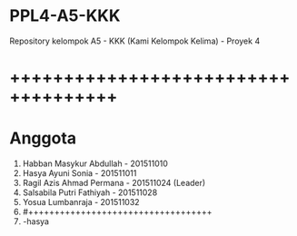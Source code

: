 # PPL4-A5-KKK
Repository kelompok A5 - KKK (Kami Kelompok Kelima) - Proyek 4
# ++++++++++++++++++++++++++++++++++++
# Anggota #
1. Habban Masykur Abdullah - 201511010
2. Hasya Ayuni Sonia - 201511011
3. Ragil Azis Ahmad Permana - 201511024 (Leader)
4. Salsabila Putri Fathiyah - 201511028
5. Yosua Lumbanraja - 201511032
6. #+++++++++++++++++++++++++++++++++++
7. -hasya
